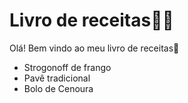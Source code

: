 # Livro de receitas:man_cook:

Olá! Bem vindo ao meu livro de receitas:wave:

* Strogonoff de frango 
* Pavê tradicional
* Bolo de Cenoura
